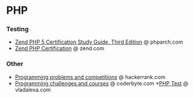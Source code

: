 # PHP

### Testing
* [Zend PHP 5 Certification Study Guide, Third Edition](https://www.phparch.com/books/zend-php-5-certification-study-guide-3rd-edition/) @ phparch.com
* [Zend PHP Certification](https://www.zend.com/en/services/certification/php-certification) @ zend.com

### Other
* [Programming problems and competitions](https://www.hackerrank.com/) @ hackerrank.com
* [Programming challenges and courses](https://coderbyte.com/editor/guest:First%20Factorial:PHP) @ coderbyte.com
*[PHP Test](http://vladalexa.com/scripts/php/test/test_php_skill.html) @ vladalexa.com
